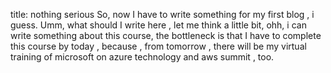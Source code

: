 title: nothing serious
So, now I have to write something for my first blog , i guess. Umm, what should I write here , let me think a little bit, ohh, i can write something about this course, the bottleneck  is that I have to complete this course by today , because , from tomorrow , there will be my virtual training of microsoft on azure technology and aws summit , too.
